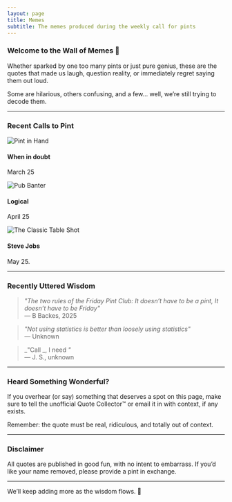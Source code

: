 ```yaml
---
layout: page
title: Memes
subtitle: The memes produced during the weekly call for pints
---
```


### Welcome to the Wall of Memes 🍻

Whether sparked by one too many pints or just pure genius, these are the quotes that made us laugh, question reality, or immediately regret saying them out loud.

Some are hilarious, others confusing, and a few… well, we’re still trying to decode them.

---

### Recent Calls to Pint

<div class="pub-grid">
  <div class="pub-card">
    <img src="{{ '/assets/img/meme1.jpeg' | relative_url }}" alt="Pint in Hand">
    <h4>When in doubt</h4>
    <p>March 25</p>
  </div>

  <div class="pub-card">
    <img src="{{ '/assets/img/meme2.jpeg' | relative_url }}" alt="Pub Banter">
    <h4>Logical</h4>
    <p>April 25</p>
  </div>

  <div class="pub-card">
    <img src="{{ '/assets/img/meme3.jpeg' | relative_url }}" alt="The Classic Table Shot">
    <h4>Steve Jobs</h4>
    <p>May 25.</p>
  </div>
</div>

---

### Recently Uttered Wisdom

> _"The two rules of the Friday Pint Club: It doesn’t have to be a pint, It doesn’t have to be Friday"_  
> — B Backes, 2025

> _"Not using statistics is better than loosely using statistics"_  
> — Unknown

> _"Call _, I need _"_  
> — J. S., unknown

---

### Heard Something Wonderful?

If you overhear (or say) something that deserves a spot on this page, make sure to tell the unofficial Quote Collector™ or email it in with context, if any exists.

Remember: the quote must be real, ridiculous, and totally out of context.

---

### Disclaimer

All quotes are published in good fun, with no intent to embarrass. If you’d like your name removed, please provide a pint in exchange.

---

We’ll keep adding more as the wisdom flows. 🍺
